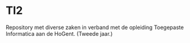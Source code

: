 # TI2

Repository met diverse zaken in verband met de opleiding Toegepaste Informatica aan de HoGent. (Tweede jaar.)

